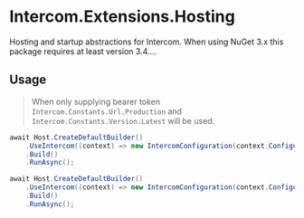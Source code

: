 ﻿# Intercom.Extensions.Hosting
Hosting and startup abstractions for Intercom. When using NuGet 3.x this package requires at least version 3.4....

## Usage
> When only supplying bearer token `Intercom.Constants.Url.Production` and `Intercom.Constants.Version.Latest` will be used.
```c#
await Host.CreateDefaultBuilder()
    .UseIntercom((context) => new IntercomConfiguration(context.Configuration.GetValue<string>("Intercom:BearerToken"))
    .Build()
    .RunAsync();
```

```c#
await Host.CreateDefaultBuilder()
    .UseIntercom((context) => new IntercomConfiguration(context.Configuration.GetValue<string>("Intercom:BearerToken"), Intercom.Constants.Url.Production, Intercom.Constants.Version.Latest)
    .Build()
    .RunAsync();
```
